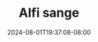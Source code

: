 --- 
title: "Alfi sange"
description: "streaming  video bokep Alfi sange ig    "
date: 2024-08-01T19:37:08-08:00
file_code: "42io219pylax"
draft: false
cover: "rxhh2gtqnfhtnnvf.jpg"
tags: ["Alfi", "sange", "bokep-indo", "bokep-viral", "bokep-ig"]
length: 44
fld_id: "1483121"
foldername: "Alfi"
categories: ["Alfi"]
views: 0
---